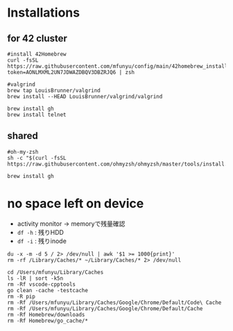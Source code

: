 # Installations

## for 42 cluster
```
#install 42Homebrew
curl -fsSL https://raw.githubusercontent.com/mfunyu/config/main/42homebrew_install.sh?token=AONLMXML2UN7JDWAZDBQV3DBZRJQ6 | zsh

#valgrind
brew tap LouisBrunner/valgrind
brew install --HEAD LouisBrunner/valgrind/valgrind

brew install gh
brew install telnet

```

## shared
```
#oh-my-zsh
sh -c "$(curl -fsSL https://raw.githubusercontent.com/ohmyzsh/ohmyzsh/master/tools/install.sh)"

brew install gh
```

# no space left on device
- activity monitor -> memoryで残量確認
- `df -h` : 残りHDD
- `df -i` : 残りinode
```
du -x -m -d 5 / 2> /dev/null | awk '$1 >= 1000{print}'
rm -rf /Library/Caches/* ~/Library/Caches/* 2> /dev/null
```
```
cd /Users/mfunyu/Library/Caches
ls -lR | sort -k5n
rm -Rf vscode-cpptools
go clean -cache -testcache
rm -R pip
rm -Rf /Users/mfunyu/Library/Caches/Google/Chrome/Default/Code\ Cache
rm -Rf /Users/mfunyu/Library/Caches/Google/Chrome/Default/Cache
rm -Rf Homebrew/downloads
rm -Rf Homebrew/go_cache/*
```
